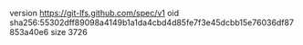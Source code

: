 version https://git-lfs.github.com/spec/v1
oid sha256:55302dff89098a4149b1a1da4cbd4d85fe7f3e45dcbb15e76036df87853a40e6
size 3726

